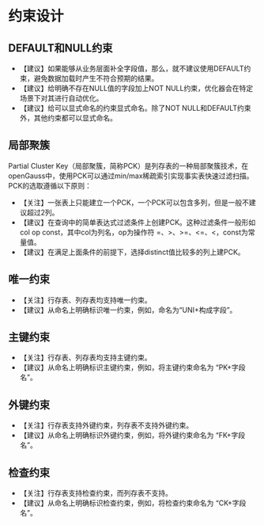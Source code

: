 # 约束设计

## DEFAULT和NULL约束<a name="section555838816718"></a>

-   【建议】如果能够从业务层面补全字段值，那么，就不建议使用DEFAULT约束，避免数据加载时产生不符合预期的结果。
-   【建议】给明确不存在NULL值的字段加上NOT NULL约束，优化器会在特定场景下对其进行自动优化。
-   【建议】给可以显式命名的约束显式命名。除了NOT NULL和DEFAULT约束外，其他约束都可以显式命名。

## 局部聚簇<a name="section2578598416718"></a>

Partial Cluster Key（局部聚簇，简称PCK）是列存表的一种局部聚簇技术，在openGauss中，使用PCK可以通过min/max稀疏索引实现事实表快速过滤扫描。PCK的选取遵循以下原则：

-   【关注】一张表上只能建立一个PCK，一个PCK可以包含多列，但是一般不建议超过2列。
-   【建议】在查询中的简单表达式过滤条件上创建PCK。这种过滤条件一般形如col op const，其中col为列名，op为操作符 =、\>、\>=、<=、<，const为常量值。
-   【建议】在满足上面条件的前提下，选择distinct值比较多的列上建PCK。

## 唯一约束<a name="section958094516718"></a>

-   【关注】行存表、列存表均支持唯一约束。
-   【建议】从命名上明确标识唯一约束，例如，命名为“UNI+构成字段”。

## 主键约束<a name="section3696271616719"></a>

-   【关注】行存表、列存表均支持主键约束。
-   【建议】从命名上明确标识主键约束，例如，将主键约束命名为 “PK+字段名”。

## 外键约束<a name="section3696271616720"></a>

-   【关注】行存表支持外键约束，列存表不支持外键约束。
-   【建议】从命名上明确标识外键约束，例如，将外键约束命名为 “FK+字段名”。

## 检查约束<a name="section45602286161148"></a>

-   【关注】行存表支持检查约束，而列存表不支持。
-   【建议】从命名上明确标识检查约束，例如，将检查约束命名为 “CK+字段名”。
